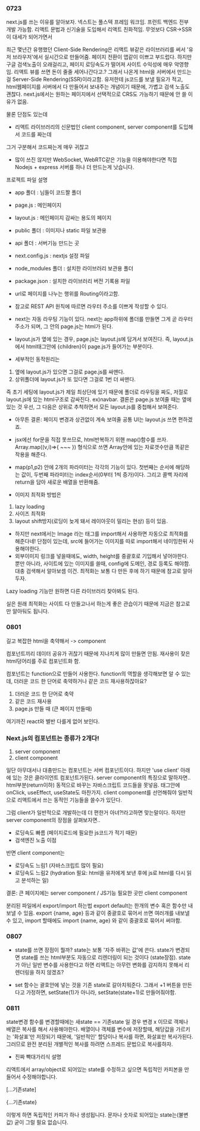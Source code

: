 ### 0723

next.js를 쓰는 이유를 알아보자.
넥스트는 풀스텍 프레임 워크임. 프런트 백엔드 전부 개발 가능함. 리액트 문법과 신기술을 도입해서 리액트 친화적임.
무엇보다 CSR->SSR 이 대세가 되어가면서

최근 몇년간 유행했던 Client-Side Rendering은 리액트 뷰같은 라이브러리를 써서 '유저 브라우저'에서 실시간으로 만들어줌. 페이지 전환이 앱같이 이쁘고 부드럽다. 하지만 구글 검색노출이 오래걸리고, 페이지 로딩속도가 떨어져 사이트 수익성에 매우 악영향임. 리액트 뷰를 쓰면 돈이 줄줄 세어나간다고.?
그래서 나온게 html을 서버에서 만드는걸 Server-Side Rendering(SSR)이라고함. 유저한테 js코드를 보낼 필요가 적고, html웹페이지를 서버에서 다 만들어서 보내주는 개념이기 때문에, 가볍고 검색 노출도 괜찮다. next.js에서는 원하는 페이지에서 선택적으로 CRS도 가능하기 때문에 안 쓸 이유가 없음.

물론 단점도 있는데

- 리액트 라이브러리의 신문법인 client component, server component를 도입해서 코드를 짜는데

그거 구분해서 코드짜는게 매우 귀찮고

- 많이 쓰진 않지만 WebSocket, WebRTC같은 기능을 이용해야한다면 직접 Nodejs + express 서버를 하나 더 만드는게 낫습니다.

프로젝트 파일 설명

- app 폴더 : 님들이 코드짤 폴더

- page.js : 메인페이지

- layout.js : 메인페이지 감싸는 용도의 페이지

- public 폴더 : 이미지나 static 파일 보관용

- api 폴더 : 서버기능 만드는 곳

- next.config.js : nextjs 설정 파일

- node_modules 폴더 : 설치한 라이브러리 보관용 폴더

- package.json : 설치한 라이브러리 버전 기록용 파일

- url로 페이지를 나누는 행위를 Routing이라고함.
- 참고로 REST API 원칙에 따르면 라우터 주소를 이쁘게 작성할 수 있다.
- next는 자동 라우팅 기능이 있다. next는 app하위에 폴더를 만들면 그게 곧 라우터 주소가 되며, 그 안의 page.js는 html가 된다.

- layout.js가 옆에 있는 경우, page.js는 layout.js에 담겨서 보여진다. 즉, layout.js에서 html태그안에 {children}이 page.js가 들어가는 부분이다.

- 세부적인 동작원리는

1. 옆에 layout.js가 있으면 그걸로 page.js를 싸맨다.
2. 상위폴더에 layout.js가 또 있다면 그걸로 1번 더 싸맨다.

즉 초기 세팅에 layout.js가 제일 최상단에 있기 때문에 폴더로 라우팅을 짜도, 저절로 layout.js에 있는 html구조로 감싸진다. ex)navbar. 결론은 page.js 보여줄 때는 옆에있는 것 우선, 그 다음은 상위로 추척하면서 모든 layout.js를 중첩해서 보여준다.

- 아무튼 결론: 페이지 변경과 상관없이 계속 보여줄 공통 UI는 layout.js 쓰면 편하겠죠.

* jsx에선 for문을 직접 못쓰므로, html반복하기 위핸 map()함수를 쓰자. Array.map((v,i)=>{ ~~~ }) 형식으로 쓰면 Array안에 있는 자료갯수만큼 똑같은 작용을 해준다.

* map(p1,p2) 안에 2개의 파라미터는 각각의 기능이 있다. 첫번째는 순서에 해당하는 값이, 두번째 파라미터는 index순서(0부터 1씩 증가)이다. 그리고 콜백 자리에 return을 담아 새로운 배열을 반환해줌.

* 이미지 최적화 방법은

1. lazy loading
2. 사이즈 최적화
3. layout shift방지(로딩이 늦게 돼서 레이아웃이 밀리는 현상)
   등이 있음.

- 하지만 next에서는 Image 라는 태그를 import해서 사용하면 자동으로 최적화를 해준다네! 단점이 있는데, src에 들어가는 이미지를 따로 import해서 네이밍한뒤 사용해야한다.
- 외부이미지 링크를 넣을때에도, width, height를 중괄호로 기입해서 넣어야한다. 뿐만 아니라, 사이트에 있는 이미지를 쓸때, config에 도메인, 경로 등록도 해야함. 대충 검색해서 알아보셈 이건. 최적화는 보통 다 만든 후에 하기 때문에 참고로 알아두자.

Lazy loading 기능만 원하면 다른 라이브러리 찾아봐도 된다.

실은 원래 최적화는 사이트 다 만들고나서 하는게 좋은 관습이기 때문에 지금은 참고로만 알아둬도 됩니다.

### 0801

길고 복잡한 html을 축약해서 -> component

컴포넌트끼리 데이터 공유가 귀찮기 때문에 지나치게 많이 만들면 안됨. 재사용이 잦은 html덩어리를 주로 컴포넌트화 함.

컴포넌트는 function으로 만들어 사용한다. function의 역할을 생각해보면 알 수 있는데, 더러운 코드 한 단어로 축약하거나 같은 코드 재사용하잖아요?

1. 더러운 코드 한 단어로 축약
2. 같은 코드 재사용
3. page.js 만들 때 (큰 페이지 만들때)

여기까진 react와 별반 다를게 없어 보인다.

### Next.js의 컴포넌트는 종류가 2개다!

1. server component
2. client component

일단 아무대서나 대충만드는 컴포넌트는 서버 컴포넌트이다. 하지만 'use client' 아래에 있는 것은 클라이언트 컴포넌트가된다.
server component의 특징으로 말하자면.. html부분(return이하) 동적으로 바꾸는 자바스크립트 코드들을 못넣음. 태그안에 onClick, useEffect, useState도 마찬가지. client component를 선언해줘야 일반적으로 리액트에서 쓰는 동적인 기능들을 쓸수가 있단다.

그럼 client가 일반적으로 개발하는데 더 편한거 아녀?!라고하면 맞는말이다. 하지만 server component의 장점을 살펴보자면..

- 로딩속도 빠름 (페이지로드에 필요한 js코드가 적기 때문)
- 검색엔진 노출 이점

반면 client component는

- 로딩속도 느림1 (자바스크립트 많이 필요)
- 로딩속도 느림2 (hydration 필요: html을 유저에게 보낸 후에 js로 html를 다시 읽고 분석하는 일)

결론: 큰 페이지에는 server component / JS기능 필요한 곳만 client component

분리된 파일에서 export/import 하는법
export default는 한개의 변수 혹은 함수만 내보낼 수 있음.
export {name, age} 등과 같이 중괄호로 묶어서 쓰면 여러개를 내보낼 수 있고, import 할때에도 import {name, age} 와 같이 중괄호로 묶어서 써야함.

### 0807

- state를 쓰면 장점이 뭘까?
  state는 보통 '자주 바뀌는 값'에 쓴다. state가 변경되면 state를 쓰는 html부분도 자동으로 리렌더링이 되는 것이다 (state장점). state가 아닌 일반 변수를 사용한다고 하면 리액트는 아무런 변화를 감지하지 못해서 리렌더링을 하지 않겠죠?

- set 함수는 괄호안에 넣는 것을 기존 state로 갈아치워준다. 그래서 +1 버튼을 만든다고 가정하면, setState(1)가 아니라, setState(state+1)로 만들어줘야함.

### 0811

state변경 함수를 변경할때에는 새state == 기존state 일 경우 변경 x 이므로 객체나 배열은 복사를 해서 사용해야한다. 배열이나 객체를 변수에 저장할때, 해당값을 가르키는 '화살표'만 저장되기 때문에, '일반적인' 할당이나 복사를 하면, 화살표만 복사가된다. 그러므로 완전 분리된 개별적인 복사를 하려면 스프레드 문법으로 복사를하자.

- 진짜 빡대가리식 설명

리액트에서 array/object로 되어있는 state를 수정하고 싶으면
독립적인 카피본을 만들어서 수정해야합니다.

[...기존state]

{...기존state}

이렇게 하면 독립적인 카피가 하나 생성됩니다.
문자나 숫자로 되어있는 state는(불변값) 굳이 그럴 필요 없습니다.
